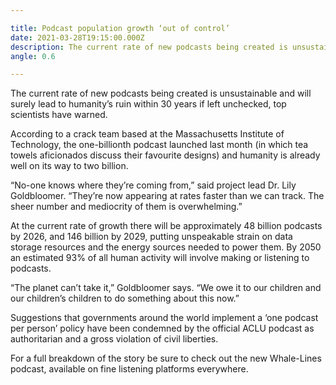 ```yaml
---

title: Podcast population growth ‘out of control’
date: 2021-03-28T19:15:00.000Z
description: The current rate of new podcasts being created is unsustainable and will surely lead to humanity’s ruin within 30 years if left unchecked, top scientists have warned.
angle: 0.6

---
```


The current rate of new podcasts being created is unsustainable and will surely lead to humanity’s ruin within 30 years if left unchecked, top scientists have warned.

According to a crack team based at the Massachusetts Institute of Technology, the one-billionth podcast launched last month (in which tea towels aficionados discuss their favourite designs) and humanity is already well on its way to two billion.

“No-one knows where they’re coming from,” said project lead Dr. Lily Goldbloomer. “They’re now appearing at rates faster than we can track. The sheer number and mediocrity of them is overwhelming.”

At the current rate of growth there will be approximately 48 billion podcasts by 2026, and 146 billion by 2029, putting unspeakable strain on data storage resources and the energy sources needed to power them. By 2050 an estimated 93% of all human activity will involve making or listening to podcasts.

“The planet can’t take it,” Goldbloomer says. “We owe it to our children and our children’s children to do something about this now.”

Suggestions that governments around the world implement a ‘one podcast per person’ policy have been condemned by the official ACLU podcast as authoritarian and a gross violation of civil liberties.

For a full breakdown of the story be sure to check out the new Whale-Lines podcast, available on fine listening platforms everywhere.